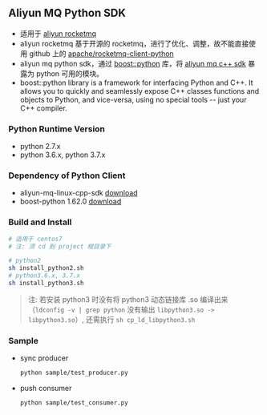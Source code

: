 ## Aliyun MQ Python SDK

- 适用于 [aliyun rocketmq](https://www.aliyun.com/product/rocketmq)
- aliyun rocketmq 基于开源的 rocketmq，进行了优化、调整，故不能直接使用 github 上的 [apache/rocketmq-client-python](https://github.com/apache/rocketmq-client-python)
- aliyun mq python sdk，通过 [boost::python](https://www.boost.org/doc/libs/release/libs/python/) 库，将 [aliyun mq c++ sdk](https://help.aliyun.com/document_detail/29555.html) 暴露为 python 可用的模块。
- boost::python library is a framework for interfacing Python and C++. It allows you to quickly and seamlessly expose C++ classes functions and objects to Python, and vice-versa, using no special tools -- just your C++ compiler.

### Python Runtime Version
* python 2.7.x
* python 3.6.x, python 3.7.x

### Dependency of Python Client

* aliyun-mq-linux-cpp-sdk [download](https://ons-client-sdk.oss-cn-hangzhou.aliyuncs.com/linux_all_in_one/V1.1.2/aliyun-mq-linux-cpp-sdk.tar.gz)	
* boost-python 1.62.0 [download](https://sourceforge.net/projects/boost/files/boost/1.62.0/boost_1_62_0.tar.gz)

### Build and Install

```sh
# 适用于 centos7
# 注: 须 cd 到 project 根目录下

# python2
sh install_python2.sh
# python3.6.x, 3.7.x
sh install_python3.sh
```

> 注: 若安装 python3 时没有将 python3 动态链接库 .so 编译出来（`ldconfig -v | grep python` 没有输出 `libpython3.so -> libpython3.so`）, 还需执行 `sh cp_ld_libpython3.sh`


### Sample

- sync producer

    ```sh
    python sample/test_producer.py
    ```

- push consumer

    ```sh
    python sample/test_consumer.py
    ```